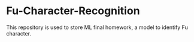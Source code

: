 # Fu-Character-Recognition
This repository is used to store ML final homework, a model to identify Fu character. 
